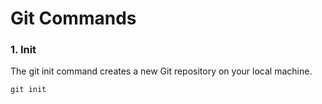 # Git Commands

### 1. Init
The git init command creates a new Git repository on your local machine. 
```
git init
```